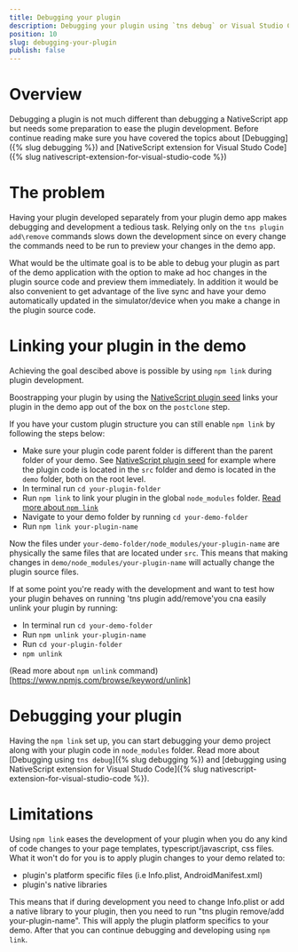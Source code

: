 ```yaml
---
title: Debugging your plugin
description: Debugging your plugin using `tns debug` or Visual Studio Code
position: 10
slug: debugging-your-plugin
publish: false
---
```


# Overview

Debugging a plugin is not much different than debugging a NativeScript app but needs some preparation to ease the plugin development. Before continue reading make sure you have covered the topics about [Debugging]({% slug debugging %}) and [NativeScript extension for Visual Studo Code]({% slug nativescript-extension-for-visual-studio-code %})

# The problem

Having your plugin developed separately from your plugin demo app makes debugging and development a tedious task. Relying only on the `tns plugin add\remove` commands slows down the development since on every change the commands need to be run to preview your changes in the demo app.

What would be the ultimate goal is to be able to debug your plugin as part of the demo application with the option to make ad hoc changes in the plugin source code and preview them immediately. In addition it would be also convenient to get advantage of the live sync and have your demo automatically updated in the simulator/device when you make a change in the plugin source code.

# Linking your plugin in the demo

Achieving the goal descibed above is possible by using `npm link` during plugin development. 

Boostrapping your plugin by using the [NativeScript plugin seed](https://github.com/NativeScript/nativescript-plugin-seed) links your plugin in the demo app out of the box on the `postclone` step. 

If you have your custom plugin structure you can still enable `npm link` by following the steps below:
* Make sure your plugin code parent folder is different than the parent folder of your demo. See  [NativeScript plugin seed](https://github.com/NativeScript/nativescript-plugin-seed) for example where the plugin code is located in the `src` folder and demo is located in the `demo` folder, both on the root level.
* In terminal run `cd your-plugin-folder`
* Run `npm link` to link your plugin in the global `node_modules` folder. [Read more about `npm link`](https://docs.npmjs.com/cli/link)
* Navigate to your demo folder by running `cd your-demo-folder`
* Run `npm link your-plugin-name`

Now the files under `your-demo-folder/node_modules/your-plugin-name` are physically the same files that are located under `src`. This means that making changes in `demo/node_modules/your-plugin-name` will actually change the plugin source files. 

If at some point you're ready with the development and want to test how your plugin behaves on running 'tns plugin add/remove'you cna easily unlink your plugin by running:
* In terminal run `cd your-demo-folder`
* Run `npm unlink your-plugin-name`
* Run `cd your-plugin-folder`
* `npm unlink`

(Read more about `npm unlink` command)[https://www.npmjs.com/browse/keyword/unlink]

# Debugging your plugin

Having the `npm link` set up, you can start debugging your demo project along with your plugin code in `node_modules` folder. Read more about [Debugging using `tns debug`]({% slug debugging %}) and [debugging using NativeScript extension for Visual Studo Code]({% slug nativescript-extension-for-visual-studio-code %}).

# Limitations

Using `npm link` eases the development of your plugin when you do any kind of code changes to your page templates, typescript/javascript, css files. What it won't do for you is to apply plugin changes to your demo related to:

* plugin's platform specific files (i.e Info.plist, AndroidManifest.xml)
* plugin's native libraries

This means that if during development you need to change Info.plist or add a native library to your plugin, then you need to run "tns plugin remove/add your-plugin-name". This will apply the plugin platform specifics to your demo. After that you can continue debugging and developing using `npm link`.



